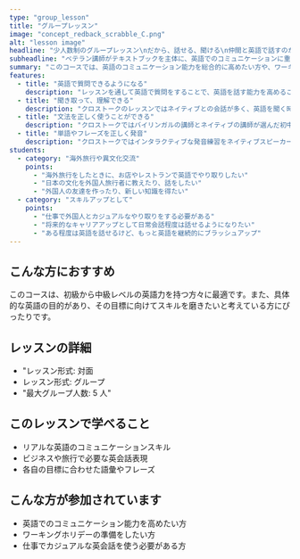 ```yaml
---
type: "group_lesson"
title: "グループレッスン"
image: "concept_redback_scrabble_C.png"
alt: "lesson image"
headline: "少人数制のグループレッスン\nだから、話せる、聞ける\n仲間と英語で話すのが\n楽しくなる"
subheadline: "ベテラン講師がテキストブックを主体に、英語でのコミュニケーションに重点を置いたレッスンで「生きた英語」を楽しく学べます"
summary: "このコースでは、英語のコミュニケーション能力を総合的に高めたい方や、ワーキングホリデーや仕事で必要となる英会話スキルを身につけたい方を対象としています。生徒同士の交流を通じて、リアルなコミュニケーション能力を育成します。レッスンは最大5人までの小グループ形式で行われ、実際の会話シーンを想定したロールプレイやディスカッションを通じて、実践的な英会話力を磨きます。"
features:
  - title: "英語で質問できるようになる"
    description: "レッスンを通して英語で質問をすることで、英語を話す能力を高めることができます。"
  - title: "聞き取って、理解できる"
    description: "クロストークのレッスンではネイティブとの会話が多く、英語を聞く時に意味を理解する力を養うことができます。"
  - title: "文法を正しく使うことができる"
    description: "クロストークではバイリンガルの講師とネイティブの講師が選んだ初中級者に適したテキストブックを使っています"
  - title: "単語やフレーズを正しく発音"
    description: "クロストークではインタラクティブな発音練習をネイティブスピーカーとの会話を通して、練習しています。"
students:
  - category: "海外旅行や異文化交流"
    points:
      - "海外旅行をしたときに、お店やレストランで英語でやり取りしたい"
      - "日本の文化を外国人旅行者に教えたり、話をしたい"
      - "外国人の友達を作ったり、新しい知識を得たい"
  - category: "スキルアップとして"
    points:
      - "仕事で外国人とカジュアルなやり取りをする必要がある"
      - "将来的なキャリアアップとして日常会話程度は話せるようになりたい"
      - "ある程度は英語を話せるけど、もっと英語を継続的にブラッシュアップ"
---
```


## こんな方におすすめ

このコースは、初級から中級レベルの英語力を持つ方々に最適です。また、具体的な英語の目的があり、その目標に向けてスキルを磨きたいと考えている方にぴったりです。

## レッスンの詳細

- "レッスン形式: 対面
- レッスン形式: グループ
- "最大グループ人数: 5 人"

## このレッスンで学べること

- リアルな英語のコミュニケーションスキル
- ビジネスや旅行で必要な英会話表現
- 各自の目標に合わせた語彙やフレーズ

## こんな方が参加されています

- 英語でのコミュニケーション能力を高めたい方
- ワーキングホリデーの準備をしたい方
- 仕事でカジュアルな英会話を使う必要がある方

